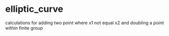 # elliptic_curve
calculations for adding two point where x1 not equal x2 and  doubling a point within finite group
